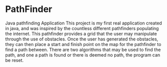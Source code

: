# PathFinder
Java pathfinding Application
This project is my first real application created in java, and was inspired by the countless different pathfinders populating the internet. This pathfinder provides
a grid that the user may manipulate through the use of obstacles. Once the user has generated the obstacles, they can then place a start and finish point on the map
for the pathfinder to find a path between. There are two algorithms that may be used to find the path, and one a path is found or there is deemed no path, the program can
be reset.
